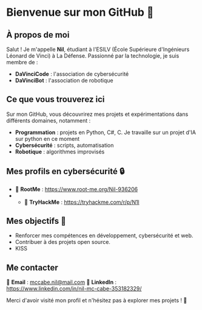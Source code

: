 # Bienvenue sur mon GitHub 👋

## À propos de moi
Salut ! Je m'appelle **Nil**, étudiant à l'ESILV (École Supérieure d'Ingénieurs Léonard de Vinci) à La Défense. Passionné par la technologie, je suis membre de :
- **DaVinciCode** : l'association de cybersécurité
- **DaVinciBot** : l'association de robotique 

## Ce que vous trouverez ici
Sur mon GitHub, vous découvrirez mes projets et expérimentations dans différents domaines, notamment :
- **Programmation** : projets en Python, C#, C. Je travaille sur un projet d'IA sur python en ce moment
- **Cybersécurité** : scripts, automatisation
- **Robotique** : algorithmes improvisés

## Mes profils en cybersécurité 🔒
- 🔗 **RootMe** : https://www.root-me.org/Nil-936206
- - 🔗 **TryHackMe** : https://tryhackme.com/r/p/N1l

## Mes objectifs 🎯
- Renforcer mes compétences en développement, cybersécurité et web.
- Contribuer à des projets open source.
- KISS

## Me contacter
📧 **Email** : mccabe.nil@mail.com
🔗 **LinkedIn** : https://www.linkedin.com/in/nil-mc-cabe-353182329/

Merci d'avoir visité mon profil et n'hésitez pas à explorer mes projets ! 🚀
 
